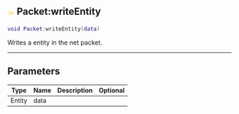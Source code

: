 ## ![shared](.gitbook/assets/shared.png) Packet:writeEntity


```lua
void Packet:writeEntity(data)
```

Writes a entity in the net packet.


------
## Parameters

| Type   | Name | Description              | Optional |
| ------ | ---- | ------------------------ | -------: |
| Entity | data |  |  |


